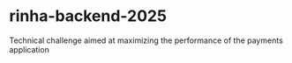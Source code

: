 # rinha-backend-2025
Technical challenge aimed at maximizing the performance of the payments application
